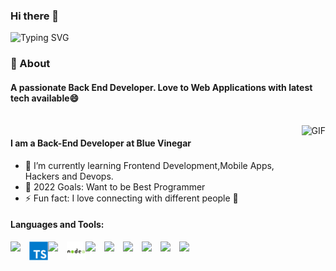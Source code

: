 ### Hi there 👋

![Typing SVG](https://readme-typing-svg.herokuapp.com?font=Architects+Daughter&color=white&size=30&lines=Hey!+It's+Yusoff!+👋;I'm+a+Back+End+Developer)

### 🧐 About

<h4>A passionate Back  End Developer. Love to  Web Applications with latest tech available😄</h4>
<br>
<img align="right" margin-top="20px" height="270px" alt="GIF" src="https://cdn.dribbble.com/users/1059583/screenshots/4171367/coding-freak.gif" />
 <h4>I am a Back-End Developer at Blue Vinegar</h4>

- 🌱 I’m currently learning Frontend Development,Mobile Apps, 
     Hackers and Devops.
- 🥅 2022 Goals: Want to be Best Programmer 
- ⚡ Fun fact: I love connecting with different people :raised_hands:

<h4>Languages and Tools:</h4>
<img 
     align="left" 
     width="30px" 
     src="https://cdn.jsdelivr.net/gh/devicons/devicon/icons/vscode/vscode-original.svg" 
 />
 <img 
      align="left"
      width="30px"
      src="https://raw.githubusercontent.com/devicons/devicon/master/icons/typescript/typescript-original.svg"
  />
 <img 
      align="left" 
      width="30px" 
      src="https://cdn.jsdelivr.net/gh/devicons/devicon/icons/javascript/javascript-original.svg" 
   />
<img
      align="left"
      width="30px"
      src="https://raw.githubusercontent.com/devicons/devicon/master/icons/nodejs/nodejs-original-wordmark.svg"
/>
<img 
     align="left"
     width="30px"
     src="https://pbs.twimg.com/profile_images/1110148780991623201/vlqCsAVP_400x400.png"
/>
  <img 
       align="left"
       width="30px"
       src="https://www.logo.wine/a/logo/Ruby_on_Rails/Ruby_on_Rails-Logo.wine.svg"    
   />
 <img  
      align="left" 
      width="30px" 
      src="https://cdn.jsdelivr.net/gh/devicons/devicon/icons/docker/docker-plain.svg" 
  />
   <img  
      align="left" 
      width="30px" 
      src="https://upload.wikimedia.org/wikipedia/commons/thumb/a/a7/React-icon.svg/1200px-React-icon.svg.png" 
  />
     <img  
      align="left" 
      width="30px" 
      src="https://cdn-images-1.medium.com/max/1200/1*5-aoK8IBmXve5whBQM90GA.png" 
  />
      <img  
      align="left" 
      width="30px" 
      src="https://bagisto.com/wp-content/uploads/2021/07/p36aakdx3o24vprrklfd.png" 
  />

